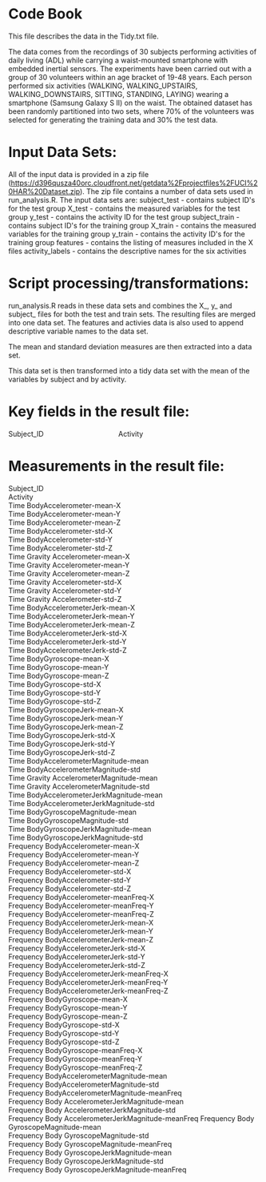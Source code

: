 # Code Book
This file describes the data in the Tidy.txt file.

The data comes from the recordings of 30 subjects performing activities of daily living (ADL) while carrying a waist-mounted smartphone with embedded inertial sensors. The experiments have been carried out with a group of 30 volunteers within an age bracket of 19-48 years. Each person performed six activities (WALKING, WALKING_UPSTAIRS, WALKING_DOWNSTAIRS, SITTING, STANDING, LAYING) wearing a smartphone (Samsung Galaxy S II) on the waist. The obtained dataset has been randomly partitioned into two sets, where 70% of the volunteers was selected for generating the training data and 30% the test data. 

# Input Data Sets:
All of the input data is provided in a zip file (https://d396qusza40orc.cloudfront.net/getdata%2Fprojectfiles%2FUCI%20HAR%20Dataset.zip).
The zip file contains a number of data sets used in run_analysis.R.  The input data sets are:
subject_test - contains subject ID's for the test group
X_test - contains the measured variables for the test group
y_test - contains the activity ID for the test group
subject_train - contains subject ID's for the training group
X_train - contains the measured variables for the training group
y_train - contains the activity ID's for the training group
features - contains the listing of measures included in the X files
activity_labels - contains the descriptive names for the six activities

# Script processing/transformations:
run_analysis.R reads in these data sets and combines the X_, y_ and subject_ files for both the test and train sets.  The resulting files are merged into one data set.  The features and activies data is also used to append descriptive variable names to the data set.

The mean and standard deviation measures are then extracted into a data set.

This data set is then transformed into a tidy data set with the mean of the variables by subject and by activity.

# Key fields in the result file:
Subject_ID                                     
Activity   

# Measurements in the result file:
Subject_ID                                        
Activity                                          
Time BodyAccelerometer-mean-X                     
Time BodyAccelerometer-mean-Y                     
Time BodyAccelerometer-mean-Z                     
Time BodyAccelerometer-std-X                      
Time BodyAccelerometer-std-Y                      
Time BodyAccelerometer-std-Z                      
Time Gravity Accelerometer-mean-X                 
Time Gravity Accelerometer-mean-Y                 
Time Gravity Accelerometer-mean-Z                 
Time Gravity Accelerometer-std-X                  
Time Gravity Accelerometer-std-Y                  
Time Gravity Accelerometer-std-Z                  
Time BodyAccelerometerJerk-mean-X                
Time BodyAccelerometerJerk-mean-Y                 
Time BodyAccelerometerJerk-mean-Z                 
Time BodyAccelerometerJerk-std-X                  
Time BodyAccelerometerJerk-std-Y                  
Time BodyAccelerometerJerk-std-Z                  
Time BodyGyroscope-mean-X                         
Time BodyGyroscope-mean-Y                         
Time BodyGyroscope-mean-Z                         
Time BodyGyroscope-std-X                          
Time BodyGyroscope-std-Y                          
Time BodyGyroscope-std-Z                          
Time BodyGyroscopeJerk-mean-X                     
Time BodyGyroscopeJerk-mean-Y                     
Time BodyGyroscopeJerk-mean-Z                     
Time BodyGyroscopeJerk-std-X                      
Time BodyGyroscopeJerk-std-Y                      
Time BodyGyroscopeJerk-std-Z                      
Time BodyAccelerometerMagnitude-mean              
Time BodyAccelerometerMagnitude-std              
Time Gravity AccelerometerMagnitude-mean          
Time Gravity AccelerometerMagnitude-std           
Time BodyAccelerometerJerkMagnitude-mean          
Time BodyAccelerometerJerkMagnitude-std           
Time BodyGyroscopeMagnitude-mean                  
Time BodyGyroscopeMagnitude-std                   
Time BodyGyroscopeJerkMagnitude-mean              
Time BodyGyroscopeJerkMagnitude-std               
Frequency BodyAccelerometer-mean-X                
Frequency BodyAccelerometer-mean-Y                
Frequency BodyAccelerometer-mean-Z                
Frequency BodyAccelerometer-std-X                 
Frequency BodyAccelerometer-std-Y                 
Frequency BodyAccelerometer-std-Z                 
Frequency BodyAccelerometer-meanFreq-X            
Frequency BodyAccelerometer-meanFreq-Y            
Frequency BodyAccelerometer-meanFreq-Z            
Frequency BodyAccelerometerJerk-mean-X            
Frequency BodyAccelerometerJerk-mean-Y            
Frequency BodyAccelerometerJerk-mean-Z            
Frequency BodyAccelerometerJerk-std-X             
Frequency BodyAccelerometerJerk-std-Y             
Frequency BodyAccelerometerJerk-std-Z             
Frequency BodyAccelerometerJerk-meanFreq-X        
Frequency BodyAccelerometerJerk-meanFreq-Y        
Frequency BodyAccelerometerJerk-meanFreq-Z        
Frequency BodyGyroscope-mean-X                    
Frequency BodyGyroscope-mean-Y                    
Frequency BodyGyroscope-mean-Z                    
Frequency BodyGyroscope-std-X                     
Frequency BodyGyroscope-std-Y                     
Frequency BodyGyroscope-std-Z                     
Frequency BodyGyroscope-meanFreq-X                
Frequency BodyGyroscope-meanFreq-Y                
Frequency BodyGyroscope-meanFreq-Z                
Frequency BodyAccelerometerMagnitude-mean         
Frequency BodyAccelerometerMagnitude-std         
Frequency BodyAccelerometerMagnitude-meanFreq     
Frequency Body AccelerometerJerkMagnitude-mean    
Frequency Body AccelerometerJerkMagnitude-std     
Frequency Body AccelerometerJerkMagnitude-meanFreq
Frequency Body GyroscopeMagnitude-mean            
Frequency Body GyroscopeMagnitude-std             
Frequency Body GyroscopeMagnitude-meanFreq        
Frequency Body GyroscopeJerkMagnitude-mean        
Frequency Body GyroscopeJerkMagnitude-std         
Frequency Body GyroscopeJerkMagnitude-meanFreq 
